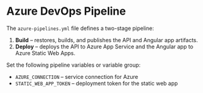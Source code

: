 # Azure DevOps Pipeline

The `azure-pipelines.yml` file defines a two-stage pipeline:

1. **Build** – restores, builds, and publishes the API and Angular app artifacts.
2. **Deploy** – deploys the API to Azure App Service and the Angular app to Azure Static Web Apps.

Set the following pipeline variables or variable group:

- `AZURE_CONNECTION` – service connection for Azure
- `STATIC_WEB_APP_TOKEN` – deployment token for the static web app
